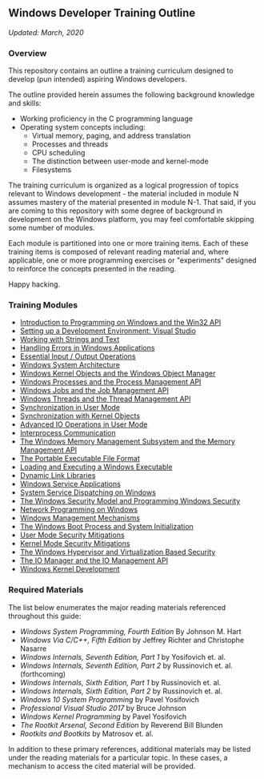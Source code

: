 ## Windows Developer Training Outline

_Updated: March, 2020_

### Overview

This repository contains an outline a training curriculum designed to develop (pun intended) aspiring Windows developers.

The outline provided herein assumes the following background knowledge and skills:
- Working proficiency in the C programming language
- Operating system concepts including:
    - Virtual memory, paging, and address translation
    - Processes and threads
    - CPU scheduling
    - The distinction between user-mode and kernel-mode
    - Filesystems

The training curriculum is organized as a logical progression of topics relevant to Windows development - the material included in module N assumes mastery of the material presented in module N-1. That said, if you are coming to this repository with some degree of background in development on the Windows platform, you may feel comfortable skipping some number of modules. 

Each module is partitioned into one or more training items. Each of these training items is composed of relevant reading material and, where applicable, one or more programming exercises or "experiments" designed to reinforce the concepts presented in the reading.

Happy hacking.

### Training Modules

- [Introduction to Programming on Windows and the Win32 API](./introduction)
- [Setting up a Development Environment: Visual Studio](./development-environment)
- [Working with Strings and Text](./strings-and-text)
- [Handling Errors in Windows Applications](./error-handling)
- [Essential Input / Output Operations](./user-io)
- [Windows System Architecture](./system-architecture)
- [Windows Kernel Objects and the Windows Object Manager](./object-manager)
- [Windows Processes and the Process Management API](./processes)
- [Windows Jobs and the Job Management API](./jobs)
- [Windows Threads and the Thread Management API](./threads)
- [Synchronization in User Mode](./user-synchronization)
- [Synchronization with Kernel Objects](./kernel-synchronization)
- [Advanced IO Operations in User Mode](./advanced-io)
- [Interprocess Communication](./interprocess-communication)
- [The Windows Memory Management Subsystem and the Memory Management API](./memory-subsystem)
- [The Portable Executable File Format](./pe-format)
- [Loading and Executing a Windows Executable](./pe-execution)
- [Dynamic Link Libraries](./dynamic-libraries)
- [Windows Service Applications](./services)
- [System Service Dispatching on Windows](./system-service-dispatching)
- [The Windows Security Model and Programming Windows Security](./security-model)
- [Network Programming on Windows](./networking)
- [Windows Management Mechanisms](./management-mechanisms)
- [The Windows Boot Process and System Initialization](./boot-process)
- [User Mode Security Mitigations](./user-security-mitigations)
- [Kernel Mode Security Mitigations](./kernel-security-mitigations)
- [The Windows Hypervisor and Virtualization Based Security](./virtualization)
- [The IO Manager and the IO Management API](./io-subsystem)
- [Windows Kernel Development](./kernel-development)

### Required Materials

The list below enumerates the major reading materials referenced throughout this guide:

- _Windows System Programming, Fourth Edition_ By Johnson M. Hart
- _Windows Via C/C++, Fifth Edition_ by Jeffrey Richter and Christophe Nasarre
- _Windows Internals, Seventh Edition, Part 1_ by Yosifovich et. al.
- _Windows Internals, Seventh Edition, Part 2_ by Russinovich et. al. (forthcoming)
- _Windows Internals, Sixth Edition, Part 1_ by Russinovich et. al.
- _Windows Internals, Sixth Edition, Part 2_ by Russinovich et. al.
- _Windows 10 System Programming_ by Pavel Yosifovich
- _Professional Visual Studio 2017_ by Bruce Johnson
- _Windows Kernel Programming_ by Pavel Yosifovich
- _The Rootkit Arsenal, Second Edition_ by Reverend Bill Blunden
- _Rootkits and Bootkits_ by Matrosov et. al.

In addition to these primary references, additional materials may be listed under the reading materials for a particular topic. In these cases, a mechanism to access the cited material will be provided.
